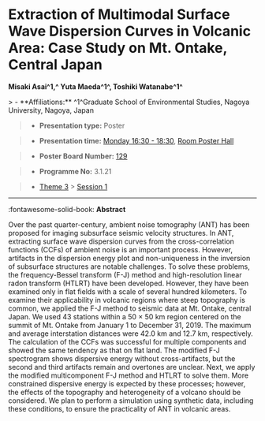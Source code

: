 # Extraction of Multimodal Surface Wave Dispersion Curves in Volcanic Area: Case Study on Mt. Ontake, Central Japan

**Misaki Asai^1,^ Yuta Maeda^1^, Toshiki Watanabe^1^**

<!-- more -->> - **Affiliations:** ^1^Graduate School of Environmental Studies, Nagoya University, Nagoya, Japan

> - **Presentation type:** Poster

> - **Presentation time:** [Monday 16:30 - 18:30](../sessions_comparison.md#__tabbed_1_6), [Room Poster Hall](../maps_venue.md#__tabbed_1_1)

> - **Poster Board Number:** [129](../map_poster_boards.md#monday)

> - **Programme No:** 3.1.21

> - [Theme 3](../theme3.md) > [Session 1](../sessions/session-3-1.md)

--- 

:fontawesome-solid-book: **Abstract**

Over the past quarter-century, ambient noise tomography (ANT) has been proposed for imaging subsurface seismic velocity structures. In ANT, extracting surface wave dispersion curves from the cross-correlation functions (CCFs) of ambient noise is an important process. However, artifacts in the dispersion energy plot and non-uniqueness in the inversion of subsurface structures are notable challenges. To solve these problems, the frequency-Bessel transform (F-J) method and high-resolution linear radon transform (HTLRT) have been developed. However, they have been examined only in flat fields with a scale of several hundred kilometers. To examine their applicability in volcanic regions where steep topography is common, we applied the F-J method to seismic data at Mt. Ontake, central Japan. We used 43 stations within a 50 × 50 km region centered on the summit of Mt. Ontake from January 1 to December 31, 2019. The maximum and average interstation distances were 42.0 km and 12.7 km, respectively. The calculation of the CCFs was successful for multiple components and showed the same tendency as that on flat land. The modified F-J spectrogram shows dispersive energy without cross-artifacts, but the second and third artifacts remain and overtones are unclear. Next, we apply the modified multicomponent F-J method and HTLRT to solve them. More constrained dispersive energy is expected by these processes; however, the effects of the topography and heterogeneity of a volcano should be considered. We plan to perform a simulation using synthetic data, including these conditions, to ensure the practicality of ANT in volcanic areas.

